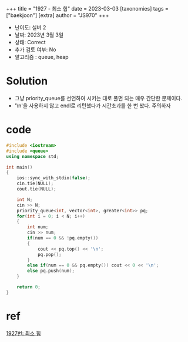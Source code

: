 +++
title = "1927 - 최소 힙"
date = 2023-03-03
[taxonomies]
tags = ["baekjoon"]
[extra]
author = "JS970"
+++
- 난이도: 실버 2
- 날짜: 2023년 3월 3일
- 상태: Correct
- 추가 검토 여부: No 
- 알고리즘 : queue, heap
# Solution
- 그냥 priority_queue를 선언하여 시키는 대로 풀면 되는 매우 간단한 문제이다.
- '\n'을 사용하지 않고 endl로 리턴했다가 시간초과를 한 번 봤다. 주의하자

# code
```c++
#include <iostream>
#include <queue>
using namespace std;

int main()
{
    ios::sync_with_stdio(false);
    cin.tie(NULL);
    cout.tie(NULL);

    int N;
    cin >> N;
    priority_queue<int, vector<int>, greater<int>> pq;
    for(int i = 0; i < N; i++)
    {
        int num;
        cin >> num;
        if(num == 0 && !pq.empty())
        {
            cout << pq.top() << '\n';
            pq.pop();
        }
        else if(num == 0 && pq.empty()) cout << 0 << '\n';
        else pq.push(num);
    }

    return 0;
}
```


# ref
[1927번: 최소 힙](https://www.acmicpc.net/problem/1927)